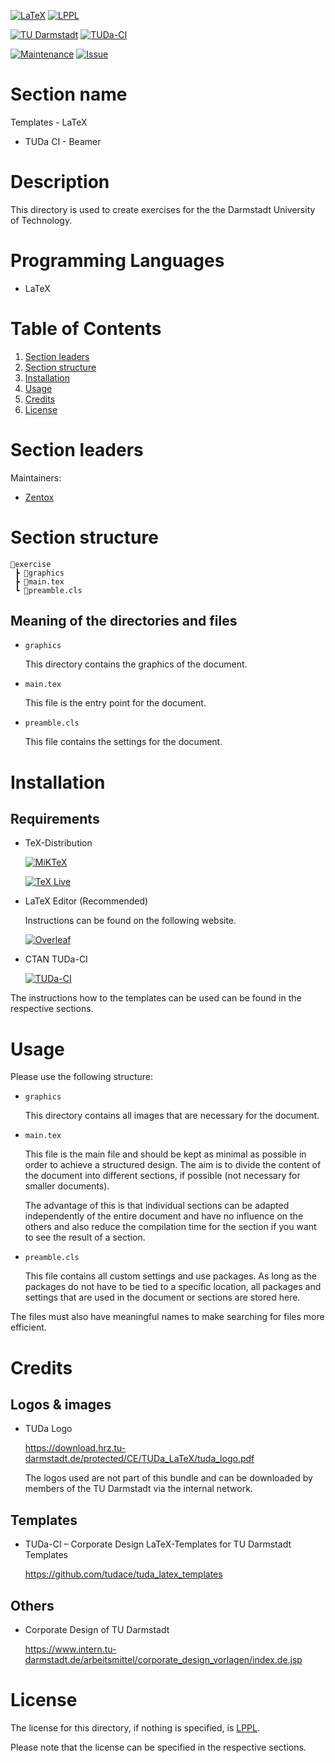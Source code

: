 [![LaTeX](https://img.shields.io/badge/Programming%20Language-LaTeX-blue)](https://www.latex-project.org/)
[![LPPL](https://img.shields.io/badge/License-LPPL%20Version%201.3c-orange)](https://www.latex-project.org/lppl/)

[![TU Darmstadt](https://img.shields.io/badge/TU-Darmstadt-blue.svg)](https://www.tu-darmstadt.de/index.en.jsp)
[![TUDa-CI](https://img.shields.io/badge/CTAN-TUDa--CI-blue.svg)](https://ctan.org/pkg/tuda-ci?lang=en)

[![Maintenance](https://img.shields.io/badge/Maintenance-Yes-brightgreen)](https://github.com/Zentox/university-public/)
[![Issue](https://img.shields.io/badge/Feedback-Open-1abc9c.svg)](https://github.com/Zentox/university-public/issues)


# Section name
Templates - LaTeX
- TUDa CI - Beamer

# Description
This directory is used to create exercises for the the Darmstadt University of Technology.

# Programming Languages
- LaTeX

# Table of Contents
1. [Section leaders](#Section-leaders)
1. [Section structure](#Section-structure)
1. [Installation](#Installation)
1. [Usage](#Usage)
1. [Credits](#Credits)
1. [License](#License)

# Section leaders
Maintainers:
- [Zentox](https://github.com/Zentox)

# Section structure
<pre><code>&#128194;exercise
 ┣ &#128194;graphics
 ┣ &#128220;main.tex
 ┗ &#128220;preamble.cls
</code></pre>

## Meaning of the directories and files
- `graphics`

    This directory contains the graphics of the document.
- `main.tex`

    This file is the entry point for the document.
- `preamble.cls`

    This file contains the settings for the document.

# Installation
## Requirements
- TeX-Distribution

    [![MiKTeX](https://img.shields.io/badge/TeX--Distribution-MiKTeX-blue)](https://www.tug.org/texlive/)

    [![TeX Live](https://img.shields.io/badge/TeX--Distribution-TeX%20Live-blue)](https://miktex.org/)

- LaTeX Editor (Recommended)

    Instructions can be found on the following website.

    [![Overleaf](https://img.shields.io/badge/Overleaf--LaTeX-TeX%20Live-blue)](https://www.overleaf.com/learn/latex/Choosing_a_LaTeX_Compiler)
- CTAN TUDa-CI

    [![TUDa-CI](https://img.shields.io/badge/CTAN-TUDa--CI-blue.svg)](https://ctan.org/pkg/tuda-ci?lang=en)

The instructions how to the templates can be used can be found in the respective sections.

# Usage
Please use the following structure:
- `graphics`

    This directory contains all images that are necessary for the document.

- `main.tex`

    This file is the main file and should be kept as minimal as possible in order to achieve a structured design. The aim is to divide the content of the document into different sections, if possible (not necessary for smaller documents).

    The advantage of this is that individual sections can be adapted independently of the entire document and have no influence on the others and also reduce the compilation time for the section if you want to see the result of a section.

- `preamble.cls`

    This file contains all custom settings and use packages. As long as the packages do not have to be tied to a specific location, all packages and settings that are used in the document or sections are stored here.

The files must also have meaningful names to make searching for files more efficient.



# Credits
## Logos & images
- TUDa Logo

    https://download.hrz.tu-darmstadt.de/protected/CE/TUDa_LaTeX/tuda_logo.pdf
    
    The logos used are not part of this bundle and can be downloaded by members of the TU Darmstadt via the internal network.

## Templates
- TUDa-CI – Corporate Design LaTeX-Templates for TU Darmstadt Templates

    https://github.com/tudace/tuda_latex_templates

## Others
- Corporate Design of TU Darmstadt

    https://www.intern.tu-darmstadt.de/arbeitsmittel/corporate_design_vorlagen/index.de.jsp

# License
The license for this directory, if nothing is specified, is [LPPL](LICENSE.md).

Please note that the license can be specified in the respective sections.
